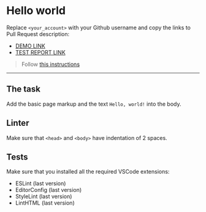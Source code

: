# Hello world

Replace `<your_account>` with your Github username and copy the links to Pull Request description:
- [DEMO LINK](https://Sergey-Mironenko.github.io/layout_hello-world/)
- [TEST REPORT LINK](https://Sergey-Mironenko.github.io/layout_hello-world/report/html_report/)

> Follow [this instructions](https://mate-academy.github.io/layout_task-guideline/#how-to-solve-the-layout-tasks-on-github)
___

## The task

Add the basic page markup and the text `Hello, world!` into the body.

## Linter

Make sure that `<head>` and `<body>` have indentation of 2 spaces.

## Tests

Make sure that you installed all the required VSCode extensions:

- ESLint (last version)
- EditorConfig (last version)
- StyleLint (last version)
- LintHTML (last version)
